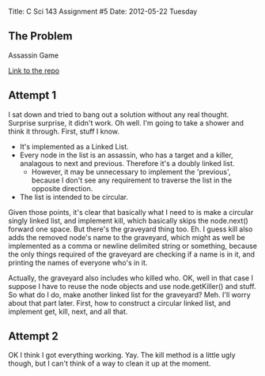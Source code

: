 Title: C Sci 143 Assignment #5
Date: 2012-05-22 Tuesday

## The Problem

Assassin Game

[Link to the repo](https://github.com/austinyun/C-Sci/tree/master/C-Sci-143/Assignment%205/src)

## Attempt 1

I sat down and tried to bang out a solution without any real thought. Surprise surprise, it didn't work. Oh well. I'm going to take a shower and think it through. First, stuff I know.

* It's implemented as a Linked List.
* Every node in the list is an assassin, who has a target and a killer, analagous to next and previous. Therefore it's a doubly linked list.
   * However, it may be unnecessary to implement the 'previous', because I don't see any requirement to traverse the list in the opposite direction.
* The list is intended to be circular.

Given those points, it's clear that basically what I need to is make a circular singly linked list, and implement kill, which basically skips the node.next() forward one space. But there's the graveyard thing too. Eh. I guess kill also adds the removed node's name to the graveyard, which might as well be implemented as a comma or newline delimited string or something, because the only things required of the graveyard are checking if a name is in it, and printing the names of everyone who's in it.

Actually, the graveyard also includes who killed who. OK, well in that case I suppose I have to reuse the node objects and use node.getKiller() and stuff. So what do I do, make another linked list for the graveyard? Meh. I'll worry about that part later. First, how to construct a circular linked list, and implement get, kill, next, and all that.

## Attempt 2

OK I think I got everything working. Yay. The kill method is a little ugly though, but I can't think of a way to clean it up at the moment.